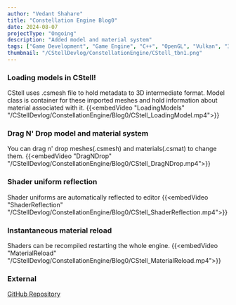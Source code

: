 ```yaml
---
author: "Vedant Shahare"
title: "Constellation Engine Blog0"
date: 2024-08-07
projectType: "Ongoing"
description: "Added model and material system"
tags: ["Game Development", "Game Engine", "C++", "OpenGL", "Vulkan", "3D", "Premake"]
thumbnail: "/CStellDevlog/ConstellationEngine/CStell_tbn1.png"
---
```


### Loading models in CStell!
CStell uses .csmesh file to hold metadata to 3D intermediate format. Model class is container for these imported meshes and hold information about material associated with it.
{{<embedVideo "LoadingModels" "/CStellDevlog/ConstellationEngine/Blog0/CStell_LoadingModel.mp4">}}

### Drag N' Drop model and material system
You can drag n' drop meshes(.csmesh) and materials(.csmat) to change them.
{{<embedVideo "DragNDrop" "/CStellDevlog/ConstellationEngine/Blog0/CStell_DragNDrop.mp4">}}

### Shader uniform reflection
Shader uniforms are automatically reflected to editor
{{<embedVideo "ShaderReflection" "/CStellDevlog/ConstellationEngine/Blog0/CStell_ShaderReflection.mp4">}}

### Instantaneous material reload
Shaders can be recompiled restarting the whole engine.
{{<embedVideo "MaterialReload" "/CStellDevlog/ConstellationEngine/Blog0/CStell_MaterialReload.mp4">}}

### External
[GitHub Repository](https://github.com/VedantS-32/ConstellationEngine.git)